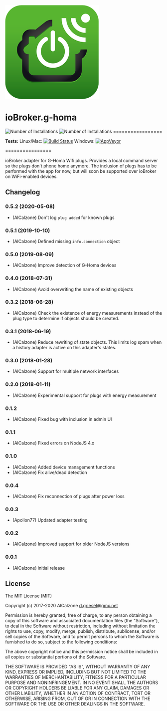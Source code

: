 ![Logo](admin/g-homa.png)
# ioBroker.g-homa
![Number of Installations](http://iobroker.live/badges/g-homa-installed.svg) ![Number of Installations](http://iobroker.live/badges/g-homa-stable.svg) =================

**Tests:** Linux/Mac: [![Build Status](https://travis-ci.org/AlCalzone/ioBroker.g-homa.svg?branch=master)](https://travis-ci.org/AlCalzone/ioBroker.g-homa) 
Windows: [![AppVeyor](https://ci.appveyor.com/api/projects/status/github/AlCalzone/ioBroker.g-homa?branch=master&svg=true)](https://ci.appveyor.com/project/AlCalzone/ioBroker-g-homa/)

================

ioBroker adapter for G-Homa Wifi plugs. Provides a local command server so the plugs don't phone home anymore.
The inclusion of plugs has to be performed with the app for now, but will soon be supported over ioBroker on WiFi-enabled devices.

## Changelog
<!-- 
	Placeholder for next versions (this needs to be indented):
	### __WORK IN PROGRESS__
-->

### 0.5.2 (2020-05-08)
* (AlCalzone) Don't log `plug added` for known plugs

### 0.5.1 (2019-10-10)
* (AlCalzone) Defined missing `info.connection` object

### 0.5.0 (2019-08-09)
* (AlCalzone) Improve detection of G-Homa devices

### 0.4.0 (2018-07-31)
* (AlCalzone) Avoid overwriting the name of existing objects

### 0.3.2 (2018-06-28)
* (AlCalzone) Check the existence of energy measurements instead of the plug type to determine if objects should be created.

### 0.3.1 (2018-06-19)
* (AlCalzone) Reduce rewriting of state objects. This limits log spam when a history adapter is active on this adapter's states.

### 0.3.0 (2018-01-28)
* (AlCalzone) Support for multiple network interfaces

### 0.2.0 (2018-01-11)
* (AlCalzone) Experimental support for plugs with energy measurement

### 0.1.2
* (AlCalzone) Fixed bug with inclusion in admin UI

### 0.1.1
* (AlCalzone) Fixed errors on NodeJS 4.x

### 0.1.0
* (AlCalzone) Added device management functions
* (AlCalzone) Fix alive/dead detection

### 0.0.4
* (AlCalzone) Fix reconnection of plugs after power loss

### 0.0.3
* (Apollon77) Updated adapter testing

### 0.0.2
* (AlCalzone) Improved support for older NodeJS versions

### 0.0.1
* (AlCalzone) initial release

## License
The MIT License (MIT)

Copyright (c) 2017-2020 AlCalzone <d.griesel@gmx.net>

Permission is hereby granted, free of charge, to any person obtaining a copy
of this software and associated documentation files (the "Software"), to deal
in the Software without restriction, including without limitation the rights
to use, copy, modify, merge, publish, distribute, sublicense, and/or sell
copies of the Software, and to permit persons to whom the Software is
furnished to do so, subject to the following conditions:

The above copyright notice and this permission notice shall be included in
all copies or substantial portions of the Software.

THE SOFTWARE IS PROVIDED "AS IS", WITHOUT WARRANTY OF ANY KIND, EXPRESS OR
IMPLIED, INCLUDING BUT NOT LIMITED TO THE WARRANTIES OF MERCHANTABILITY,
FITNESS FOR A PARTICULAR PURPOSE AND NONINFRINGEMENT. IN NO EVENT SHALL THE
AUTHORS OR COPYRIGHT HOLDERS BE LIABLE FOR ANY CLAIM, DAMAGES OR OTHER
LIABILITY, WHETHER IN AN ACTION OF CONTRACT, TORT OR OTHERWISE, ARISING FROM,
OUT OF OR IN CONNECTION WITH THE SOFTWARE OR THE USE OR OTHER DEALINGS IN
THE SOFTWARE.
